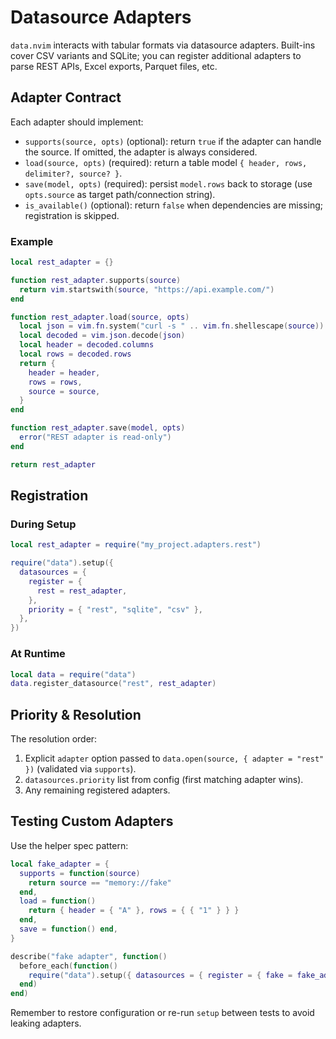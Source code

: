 # Datasource Adapters

`data.nvim` interacts with tabular formats via datasource adapters. Built-ins cover CSV variants and SQLite; you can register additional adapters to parse REST APIs, Excel exports, Parquet files, etc.

## Adapter Contract

Each adapter should implement:

- `supports(source, opts)` (optional): return `true` if the adapter can handle the source. If omitted, the adapter is always considered.
- `load(source, opts)` (required): return a table model `{ header, rows, delimiter?, source? }`.
- `save(model, opts)` (required): persist `model.rows` back to storage (use `opts.source` as target path/connection string).
- `is_available()` (optional): return `false` when dependencies are missing; registration is skipped.

### Example

```lua
local rest_adapter = {}

function rest_adapter.supports(source)
  return vim.startswith(source, "https://api.example.com/")
end

function rest_adapter.load(source, opts)
  local json = vim.fn.system("curl -s " .. vim.fn.shellescape(source))
  local decoded = vim.json.decode(json)
  local header = decoded.columns
  local rows = decoded.rows
  return {
    header = header,
    rows = rows,
    source = source,
  }
end

function rest_adapter.save(model, opts)
  error("REST adapter is read-only")
end

return rest_adapter
```

## Registration

### During Setup

```lua
local rest_adapter = require("my_project.adapters.rest")

require("data").setup({
  datasources = {
    register = {
      rest = rest_adapter,
    },
    priority = { "rest", "sqlite", "csv" },
  },
})
```

### At Runtime

```lua
local data = require("data")
data.register_datasource("rest", rest_adapter)
```

## Priority & Resolution

The resolution order:
1. Explicit `adapter` option passed to `data.open(source, { adapter = "rest" })` (validated via `supports`).
2. `datasources.priority` list from config (first matching adapter wins).
3. Any remaining registered adapters.

## Testing Custom Adapters

Use the helper spec pattern:

```lua
local fake_adapter = {
  supports = function(source)
    return source == "memory://fake"
  end,
  load = function()
    return { header = { "A" }, rows = { { "1" } } }
  end,
  save = function() end,
}

describe("fake adapter", function()
  before_each(function()
    require("data").setup({ datasources = { register = { fake = fake_adapter }, priority = { "fake" } } })
  end)
end)
```

Remember to restore configuration or re-run `setup` between tests to avoid leaking adapters.
